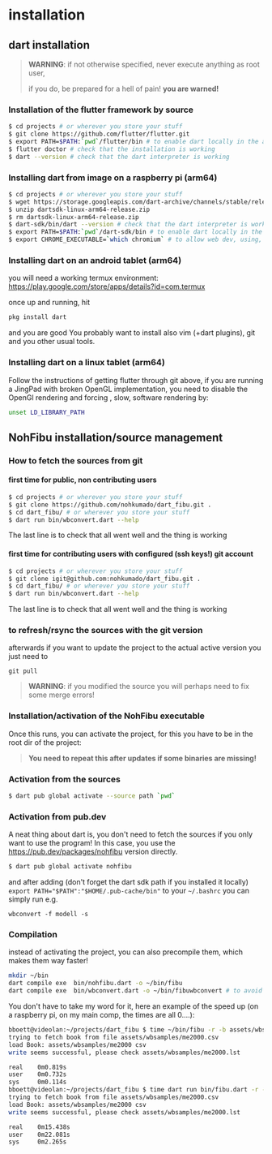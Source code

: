 # installation

## dart installation

> **WARNING**: if not otherwise specified, never execute anything as root user,
>
> if you do, be prepared for a hell of pain!
> **you are warned!**
>
### Installation of the flutter framework by source

```bash
$ cd projects # or wherever you store your stuff
$ git clone https://github.com/flutter/flutter.git
$ export PATH=$PATH:`pwd`/flutter/bin # to enable dart locally in the actual shell
$ flutter doctor # check that the installation is working
$ dart --version # check that the dart interpreter is working
```

### Installing dart from image on a raspberry pi (arm64)

```bash
$ cd projects # or wherever you store your stuff
$ wget https://storage.googleapis.com/dart-archive/channels/stable/release/2.14.2/sdk/dartsdk-linux-arm64-release.zip
$ unzip dartsdk-linux-arm64-release.zip 
$ rm dartsdk-linux-arm64-release.zip 
$ dart-sdk/bin/dart --version # check that the dart interpreter is working
$ export PATH=$PATH:`pwd`/dart-sdk/bin # to enable dart locally in the actual shell
$ export CHROME_EXECUTABLE=`which chromium` # to allow web dev, using, linux usually present, chromium instead of chrome 
```

### Installing dart on an android tablet (arm64)

you will need a working termux environment:  https://play.google.com/store/apps/details?id=com.termux

once up and  running, hit

```bash
pkg install dart
```

and you are good
You probably want to install also vim (+dart plugins), git and you other usual tools.

### Installing dart on a linux tablet (arm64)

Follow the instructions of getting flutter through git above, if you are running a JingPad with broken
OpenGL implementation, you need to disable the OpenGl rendering and forcing , slow, software rendering by:


```bash
unset LD_LIBRARY_PATH
```

## NohFibu installation/source management

### How to fetch the sources from git

#### first time for public, non contributing users

```bash
$ cd projects # or wherever you store your stuff
$ git clone https://github.com/nohkumado/dart_fibu.git .
$ cd dart_fibu/ # or wherever you store your stuff
$ dart run bin/wbconvert.dart --help
```

The last line is to check that all went well and the thing is working

#### first time for contributing users with configured (ssh keys!) git account

```bash
$ cd projects # or wherever you store your stuff
$ git clone igit@github.com:nohkumado/dart_fibu.git .
$ cd dart_fibu/ # or wherever you store your stuff
$ dart run bin/wbconvert.dart --help
```

The last line is to check that all went well and the thing is working

### to refresh/rsync the sources with the git version

afterwards if you want to update the project to the actual active version you just need to
```
git pull
```

> **WARNING**: if you modified the source you will perhaps need to fix some merge errors!

### Installation/activation of the NohFibu executable

Once this runs, you can activate the project, for this you have to be in the root dir of the project:
> **You need to repeat this after updates  if some binaries are missing!**


### Activation from the sources
```bash
$ dart pub global activate --source path `pwd`
```

### Activation from pub.dev

A neat thing about dart is, you don't need to fetch the sources if you only want to use the program!
In this case, you use the https://pub.dev/packages/nohfibu version directly.

```bash
$ dart pub global activate nohfibu
```

and after adding (don't forget the dart sdk path if you installed it locally)
`  export PATH="$PATH":"$HOME/.pub-cache/bin"`
to your `~/.bashrc` you can simply run e.g.

`wbconvert -f modell -s`

### Compilation

instead of activating the project, you can also precompile them, which makes them way faster!

```bash
mkdir ~/bin
dart compile exe  bin/nohfibu.dart -o ~/bin/fibu
dart compile exe  bin/wbconvert.dart -o ~/bin/fibuwbconvert # to avoid name conflicts...
```

You don't have to take my word for it, here an example of the speed up (on a raspberry pi, on my main comp, the times are all 0....):

```bash
bboett@videolan:~/projects/dart_fibu $ time ~/bin/fibu -r -b assets/wbsamples/me2000.csv 
trying to fetch book from file assets/wbsamples/me2000.csv
load Book: assets/wbsamples/me2000 csv  
write seems successful, please check assets/wbsamples/me2000.lst

real    0m0.819s
user    0m0.732s
sys     0m0.114s
bboett@videolan:~/projects/dart_fibu $ time dart run bin/fibu.dart -r -b assets/wbsamples/me2000.csv 
trying to fetch book from file assets/wbsamples/me2000.csv
load Book: assets/wbsamples/me2000 csv  
write seems successful, please check assets/wbsamples/me2000.lst

real    0m15.438s
user    0m22.081s
sys     0m2.265s
```